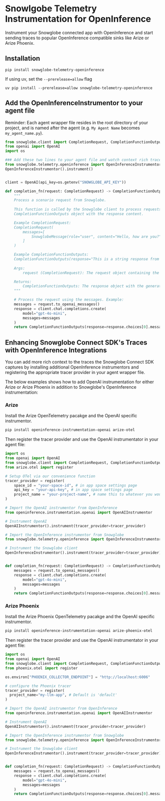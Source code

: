 # Snowlgobe Telemetry Instrumentation for OpenInference

Instrument your Snowglobe connected app with OpenInference and start sending traces to popular OpenInference compatible sinks like Arize or Arize Phoenix.

## Installation

```
pip install snowglobe-telemetry-openinference
```

If using uv, set the `--prerelease=allow` flag
```
uv pip install --prerelease=allow snowglobe-telemetry-openinference
```


## Add the OpenInferenceInstrumentor to your agent file

Reminder: Each agent wrapper file resides in the root directory of your project, and is named after the agent (e.g. `My Agent Name` becomes `my_agent_name.py`).

```python
from snowglobe.client import CompletionRequest, CompletionFunctionOutputs
from openai import OpenAI
import os

### Add these two lines to your agent file and watch context rich traces come in!
from snowglobe.telemetry.openinference import OpenInferenceInstrumentor
OpenInferenceInstrumentor().instrument()


client = OpenAI(api_key=os.getenv("SNOWGLOBE_API_KEY"))

def completion_fn(request: CompletionRequest) -> CompletionFunctionOutputs:
    """
    Process a scenario request from Snowglobe.
    
    This function is called by the Snowglobe client to process requests. It should return a
    CompletionFunctionOutputs object with the response content.

    Example CompletionRequest:
    CompletionRequest(
        messages=[
            SnowglobeMessage(role="user", content="Hello, how are you?", snowglobe_data=None),
        ]
    )

    Example CompletionFunctionOutputs:
    CompletionFunctionOutputs(response="This is a string response from your application")
    
    Args:
        request (CompletionRequest): The request object containing the messages.

    Returns:
        CompletionFunctionOutputs: The response object with the generated content.
    """

    # Process the request using the messages. Example:
    messages = request.to_openai_messages()
    response = client.chat.completions.create(
        model="gpt-4o-mini",
        messages=messages
    )
    return CompletionFunctionOutputs(response=response.choices[0].message.content)
```



## Enhancing Snowglobe Connect SDK's Traces with OpenInference Integrations
You can add more rich context to the traces the Snowglobe Connect SDK captures by installing additional OpenInference instrumentors and registering the appropriate tracer provider in your agent wrapper file.  

The below examples shows how to add OpenAI instrumentation for either Arize or Arize Phoenix in addition to Snowglobe's OpenInference instrumentation:

### Arize

Install the Arize OpenTelemetry pacakge and the OpenAI specific instrumentor.
```sh
pip install openinference-instrumentation-openai arize-otel
```

Then register the tracer provider and use the OpenAI instrumentator in your agent file:
```py
import os
from openai import OpenAI
from snowglobe.client import CompletionRequest, CompletionFunctionOutputs
from arize.otel import register

# Setup OTel via our convenience function
tracer_provider = register(
    space_id = "your-space-id", # in app space settings page
    api_key = "your-api-key", # in app space settings page
    project_name = "your-project-name", # name this to whatever you would like
)

# Import the OpenAI instrumentor from OpenInference
from openinference.instrumentation.openai import OpenAIInstrumentor

# Instrument OpenAI
OpenAIInstrumentor().instrument(tracer_provider=tracer_provider)

# Import the OpenInference instrumentor from Snowglobe
from snowglobe.telemetry.openinference import OpenInferenceInstrumentor

# Instrument the Snowglobe client
OpenInferenceInstrumentor().instrument(tracer_provider=tracer_provider)


def completion_fn(request: CompletionRequest) -> CompletionFunctionOutputs:
    messages = request.to_openai_messages()
    response = client.chat.completions.create(
        model="gpt-4o-mini",
        messages=messages
    )
    return CompletionFunctionOutputs(response=response.choices[0].message.content)
```


### Arize Phoenix

Install the Arize Phoenix OpenTelemetry pacakge and the OpenAI specific instrumentor.
```sh
pip install openinference-instrumentation-openai arize-phoenix-otel
```

Then register the tracer provider and use the OpenAI instrumentator in your agent file:
```py
import os
from openai import OpenAI
from snowglobe.client import CompletionRequest, CompletionFunctionOutputs
from phoenix.otel import register

os.environ["PHOENIX_COLLECTOR_ENDPOINT"] = "http://localhost:6006"

# configure the Phoenix tracer
tracer_provider = register(
  project_name="my-llm-app", # Default is 'default'
)

# Import the OpenAI instrumentor from OpenInference
from openinference.instrumentation.openai import OpenAIInstrumentor

# Instrument OpenAI
OpenAIInstrumentor().instrument(tracer_provider=tracer_provider)

# Import the OpenInference instrumentor from Snowglobe
from snowglobe.telemetry.openinference import OpenInferenceInstrumentor

# Instrument the Snowglobe client
OpenInferenceInstrumentor().instrument(tracer_provider=tracer_provider)


def completion_fn(request: CompletionRequest) -> CompletionFunctionOutputs:
    messages = request.to_openai_messages()
    response = client.chat.completions.create(
        model="gpt-4o-mini",
        messages=messages
    )
    return CompletionFunctionOutputs(response=response.choices[0].message.content)
```